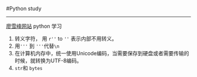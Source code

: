 #Python study

---

[廖雪峰网站](http://www.liaoxuefeng.com/wiki/0014316089557264a6b348958f449949df42a6d3a2e542c000) python 学习

1. 转义字符， 用 `r''` to `''` 表示内部不用转义。
2. 用`'''` 到 `'''`代替`\n`
3. 在计算机内存中，统一使用Unicode编码，当需要保存到硬盘或者需要传输的时候，就转换为UTF-8编码。
4. `str`和 `bytes`